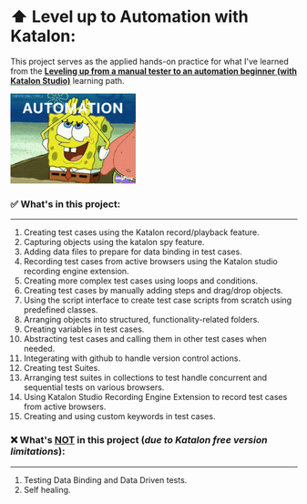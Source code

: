# ⬆️ Level up to Automation with Katalon:

This project serves as the applied hands-on practice for what I've learned from the [**Leveling up from a manual tester to an automation beginner (with Katalon Studio)**](https://academy.katalon.com/learning-path/fresher-automation-engineer/) learning path.

![It's Automated!](image-1.png)

### ✅ What's in this project:

<hr>

1. Creating test cases using the Katalon record/playback feature.
2. Capturing objects using the katalon spy feature.
12. Adding data files to prepare for data binding in test cases.
13. Recording test cases from active browsers using the Katalon studio recording engine extension.
14. Creating more complex test cases using loops and conditions.
3. Creating test cases by manually adding steps and drag/drop objects.
4. Using the script interface to create test case scripts from scratch using predefined classes.
5. Arranging objects into structured, functionality-related folders.
6. Creating variables in test cases.
7. Abstracting test cases and calling them in other test cases when needed.
8. Integerating with github to handle version control actions.
9. Creating test Suites.
10. Arranging test suites in collections to test handle concurrent and sequential tests on various browsers.
11. Using Katalon Studio Recording Engine Extension to record test cases from active browsers.
15. Creating and using custom keywords in test cases.


### ❌ What's <u>NOT</u> in this project (***due to Katalon free version limitations***):

<hr>

1. Testing Data Binding and Data Driven tests.
2. Self healing.

